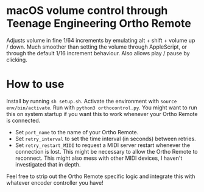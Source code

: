 # macOS volume control through Teenage Engineering Ortho Remote

Adjusts volume in fine 1/64 increments by emulating alt + shift + volume up / down. Much smoother than setting the volume through AppleScript, or through the default 1/16 increment behaviour. Also allows play / pause by clicking.

# How to use

Install by running `sh setup.sh`. Activate the environment with `source env/bin/activate`. Run with `python3 orthocontrol.py`. You might want to run this on system startup if you want this to work whenever your Ortho Remote is connected.

- Set `port_name` to the name of your Ortho Remote.
- Set `retry_interval` to set the time interval (in seconds) between retries.
- Set `retry_restart_MIDI` to request a MIDI server restart whenever the connection is lost. This might be necessary to allow the Ortho Remote to reconnect. This might also mess with other MIDI devices, I haven't investigated that in depth.

Feel free to strip out the Ortho Remote specific logic and integrate this with whatever encoder controller you have!
